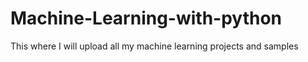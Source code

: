 # Machine-Learning-with-python
This where I will upload all my machine learning projects and samples

